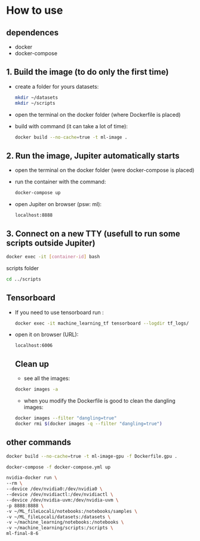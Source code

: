 # How to use

## dependences

- docker
- docker-compose

## 1. Build the image (to do only the first time)

- create a folder for yours datasets:

  ```bash
  mkdir ~/datasets
  mkdir ~/scripts
  ```

- open the terminal on the docker folder (where Dockerfile is placed)

- build with command (it can take a lot of time):

  ```bash
  docker build --no-cache=true -t ml-image .
  ```

## 2. Run the image, Jupiter automatically starts

- open the terminal on the docker folder (were docker-compose is placed)

- run the container with the command:

  ```bash
  docker-compose up
  ```

- open Jupiter on browser (psw: ml):

  ```URL
  localhost:8888
  ```
## 3. Connect on a new TTY (usefull to run some scripts outside Jupiter)

  ```bash
  docker exec -it [container-id] bash
  ```
  scripts folder
  ```bash
  cd ../scripts
  ```

## Tensorboard
- If you need to use tensorboard run :

  ```bash
  docker exec -it machine_learning_tf tensorboard --logdir tf_logs/
  ```

- open it on browser (URL):

  ``` URL
  localhost:6006
  ```

  ## Clean up
  - see all the images:
  ```bash
  docker images -a
  ```

  - when you modify the Dockerfile is good to clean the dangling images:
  ```bash
  docker images --filter "dangling=true"
  docker rmi $(docker images -q --filter "dangling=true")
  ```

## other commands

```bash
docker build --no-cache=true -t ml-image-gpu -f Dockerfile.gpu .

docker-compose -f docker-compose.yml up
```

```bash
nvidia-docker run \
--rm \
--device /dev/nvidia0:/dev/nvidia0 \
--device /dev/nvidiactl:/dev/nvidiactl \
--device /dev/nvidia-uvm:/dev/nvidia-uvm \
-p 8888:8888 \
-v ~/ML_fileLocali/notebooks:/notebooks/samples \
-v ~/ML_fileLocali/datasets:/datasets \
-v ~/machine_learning/notebooks:/notebooks \
-v ~/machine_learning/scripts:/scripts \
ml-final-8-6
```
